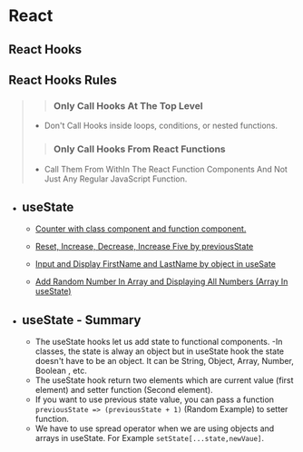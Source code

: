 # React

## React Hooks

## React Hooks Rules

> > ### Only Call Hooks At The Top Level
>
> - Don't Call Hooks inside loops, conditions, or nested functions.
>
> > ### Only Call Hooks From React Functions
>
> - Call Them From WithIn The React Function Components And Not Just Any Regular JavaScript Function.

- ## useState

  - [Counter with class component and function component.](./React%20Hooks/useState/counter/)

  - [Reset, Increase, Decrease, Increase Five by previousState](./React%20Hooks/useState/previous_state/)
  - [Input and Display FirstName and LastName by object in useSate](./React%20Hooks/useState/object_in_use_state/)
  - [Add Random Number In Array and Displaying All Numbers (Array In useState)](./React%20Hooks/useState/array_in_use_state/)

- ## useState - Summary
  - The useState hooks let us add state to functional components.
    -In classes, the state is alway an object but in useState hook the state doesn't have to be an object. It can be String, Object, Array, Number, Boolean , etc.
  - The useState hook return two elements which are current value (first element) and setter function (Second element).
  - If you want to use previous state value, you can pass a function `previousState => (previousState + 1)` (Random Example) to setter function.
  - We have to use spread operator when we are using objects and arrays in useState. For Example `setState[...state,newVaue]`.
